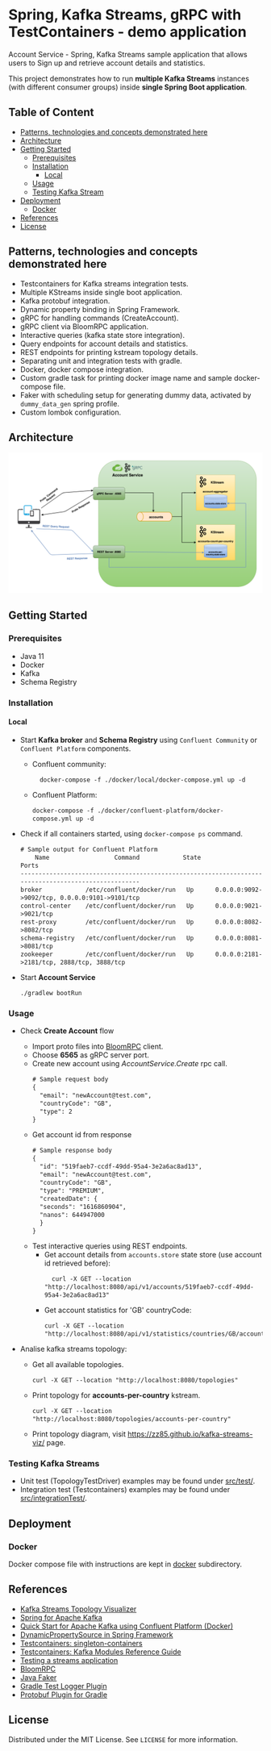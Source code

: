 # Spring, Kafka Streams, gRPC with TestContainers - demo application

Account Service - Spring, Kafka Streams sample application that allows users to Sign up and retrieve account details and statistics.

This project demonstrates how to run **multiple Kafka Streams** instances (with different consumer groups) inside **single Spring Boot application**.

## Table of Content

- [Patterns, technologies and concepts demonstrated here](#patterns-technologies-and-concepts-demonstrated-here)
- [Architecture](#architecture)
- [Getting Started](#getting-started)
    * [Prerequisites](#prerequisites)
    * [Installation](#installation)
        + [Local](#local)
    * [Usage](#usage)
    * [Testing Kafka Stream](#testing-kafka-stream)
- [Deployment](#deployment)
    * [Docker](#docker)
- [References](#references)
- [License](#license)

## Patterns, technologies and concepts demonstrated here

* Testcontainers for Kafka streams integration tests.
* Multiple KStreams inside single boot application.
* Kafka protobuf integration.
* Dynamic property binding in Spring Framework.
* gRPC for handling commands (CreateAccount).
* gRPC client via BloomRPC application.
* Interactive queries (kafka state store integration).
* Query endpoints for account details and statistics.
* REST endpoints for printing kstream topology details.
* Separating unit and integration tests with gradle.
* Docker, docker compose integration.
* Custom gradle task for printing docker image name and sample docker-compose file.
* Faker with scheduling setup for generating dummy data, activated by `dummy_data_gen` spring profile.
* Custom lombok configuration.

## Architecture

![architecture](./_docs/img/application-diagram.png)

## Getting Started

### Prerequisites

* Java 11
* Docker
* Kafka
* Schema Registry

### Installation

#### Local

* Start **Kafka broker** and **Schema Registry** using `Confluent Community` or `Confluent Platform` components.
    * Confluent community:
        ```shell
          docker-compose -f ./docker/local/docker-compose.yml up -d
        ```
    * Confluent Platform:
      ```shell
      docker-compose -f ./docker/confluent-platform/docker-compose.yml up -d
       ```
* Check if all containers started, using `docker-compose ps` command.
     ```shell
     # Sample output for Confluent Platform
         Name                  Command            State                       Ports                     
    ----------------------------------------------------------------------------------------------------
    broker            /etc/confluent/docker/run   Up      0.0.0.0:9092->9092/tcp, 0.0.0.0:9101->9101/tcp
    control-center    /etc/confluent/docker/run   Up      0.0.0.0:9021->9021/tcp                        
    rest-proxy        /etc/confluent/docker/run   Up      0.0.0.0:8082->8082/tcp                        
    schema-registry   /etc/confluent/docker/run   Up      0.0.0.0:8081->8081/tcp                        
    zookeeper         /etc/confluent/docker/run   Up      0.0.0.0:2181->2181/tcp, 2888/tcp, 3888/tcp    
     ```

* Start **Account Service**

  ```shell
  ./gradlew bootRun
  ```

### Usage

* Check **Create Account** flow
    * Import proto files into [BloomRPC](https://github.com/uw-labs/bloomrpc) client.
    * Choose **6565** as gRPC server port.
    * Create new account using *AccountService.Create* rpc call.
      ```shell
      # Sample request body
      {
        "email": "newAccount@test.com",
        "countryCode": "GB",
        "type": 2
      }
      ```
    * Get account id from response
      ```shell
      # Sample response body
      {
        "id": "519faeb7-ccdf-49dd-95a4-3e2a6ac8ad13",
        "email": "newAccount@test.com",
        "countryCode": "GB",
        "type": "PREMIUM",
        "createdDate": {
        "seconds": "1616860904",
        "nanos": 644947000
        }
      }
      ```
    * Test interactive queries using REST endpoints.
        * Get account details from `accounts.store` state store (use account id retrieved before):
          ```shell
            curl -X GET --location "http://localhost:8080/api/v1/accounts/519faeb7-ccdf-49dd-95a4-3e2a6ac8ad13"
          ```
        * Get account statistics for 'GB' countryCode:
          ```shell
          curl -X GET --location "http://localhost:8080/api/v1/statistics/countries/GB/accounts"
          ```

* Analise kafka streams topology:
    * Get all available topologies.
      ```shell
      curl -X GET --location "http://localhost:8080/topologies"
      ```  
    * Print topology for **accounts-per-country** kstream.
      ```shell
      curl -X GET --location "http://localhost:8080/topologies/accounts-per-country"
      ```    
    * Print topology diagram, visit https://zz85.github.io/kafka-streams-viz/ page.

### Testing Kafka Streams

* Unit test (TopologyTestDriver) examples may be found under [src/test/](./src/test/java/com/rbiedrawa/app/kafka/streams).
* Integration test (Testcontainers) examples may be found under [src/integrationTest/](./src/integrationTest/java/com/rbiedrawa/app).

## Deployment

### Docker

Docker compose file with instructions are kept in [docker](deployment/docker) subdirectory.

## References

* [Kafka Streams Topology Visualizer](https://github.com/zz85/kafka-streams-viz)  
* [Spring for Apache Kafka](https://docs.spring.io/spring-boot/docs/2.4.4/reference/htmlsingle/#boot-features-kafka)
* [Quick Start for Apache Kafka using Confluent Platform (Docker)](https://docs.confluent.io/platform/current/quickstart/ce-docker-quickstart.html)
* [DynamicPropertySource in Spring Framework](https://spring.io/blog/2020/03/27/dynamicpropertysource-in-spring-framework-5-2-5-and-spring-boot-2-2-6)
* [Testcontainers: singleton-containers](https://www.testcontainers.org/test_framework_integration/manual_lifecycle_control/#singleton-containers)
* [Testcontainers: Kafka Modules Reference Guide](https://www.testcontainers.org/modules/kafka/)
* [Testing a streams application](https://kafka.apache.org/11/documentation/streams/developer-guide/testing.html)
* [BloomRPC](https://github.com/uw-labs/bloomrpc)
* [Java Faker](https://github.com/DiUS/java-faker)
* [Gradle Test Logger Plugin](https://github.com/radarsh/gradle-test-logger-plugin)
* [Protobuf Plugin for Gradle](https://github.com/google/protobuf-gradle-plugin)

## License

Distributed under the MIT License. See `LICENSE` for more information.
